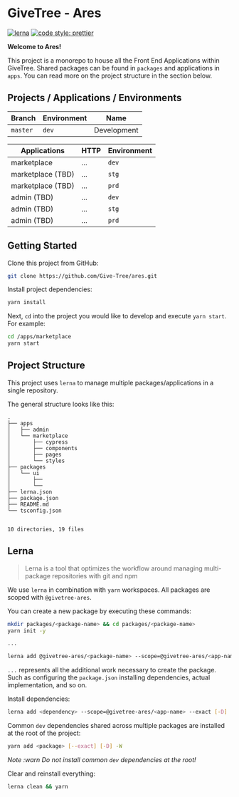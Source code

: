 # GiveTree - Ares

[![lerna](https://img.shields.io/badge/maintained%20with-lerna-cc00ff.svg)](https://lerna.js.org/)
[![code style: prettier](https://img.shields.io/badge/code_style-prettier-ff69b4.svg?style=flat-square)](https://github.com/prettier/prettier)

**Welcome to Ares!**

This project is a monorepo to house all the Front End Applications within GiveTree. Shared packages can be found in `packages` and applications in `apps`. You can read more on the project structure in the section below.

## Projects / Applications / Environments

| Branch       | Environment       | Name             |
| ------------ | ----------------- | ---------------- | 
| `master`     | `dev`             | Development      |


| Applications          | HTTP                          | Environment            |
| --------------------- | ----------------------------- | ---------------------- |
| marketplace           | ...                           | `dev`                  | 
| marketplace (TBD)     | ...                           | `stg`                  | 
| marketplace (TBD)     | ...                           | `prd`                  |
| admin (TBD)           | ...                           | `dev`                  |
| admin (TBD)           | ...                           | `stg`                  |
| admin (TBD)           | ...                           | `prd`                  |


## Getting Started

Clone this project from GitHub:

```bash
git clone https://github.com/Give-Tree/ares.git
```

Install project dependencies:

```bash
yarn install
```

Next, `cd` into the project you would like to develop and execute `yarn start`. For example:

```bash
cd /apps/marketplace
yarn start
```

## Project Structure

This project uses `lerna` to manage multiple packages/applications in a single repository.

The general structure looks like this:

```
.
├── apps
│   ├── admin 
│   └── marketplace
│       ├── cypress
│       ├── components
│       ├── pages
│       └── styles
├── packages
│   └── ui
│       ├── 
│       └── 
├── lerna.json
├── package.json
├── README.md
└── tsconfig.json


10 directories, 19 files
```

## Lerna

> Lerna is a tool that optimizes the workflow around managing multi-package repositories with git and npm

We use `lerna` in combination with `yarn` workspaces. All packages are scoped with `@givetree-ares`.

You can create a new package by executing these commands:

```bash
mkdir packages/<package-name> && cd packages/<package-name>
yarn init -y

...

lerna add @givetree-ares/<package-name> --scope=@givetree-ares/<app-name> --exact
```

`...` represents all the additional work necessary to create the package. Such as configuring the `package.json`
installing dependencies, actual implementation, and so on.

Install dependencies:

```bash
lerna add <dependency> --scope=@givetree-ares/<app-name> --exact [-D]
```

Common `dev` dependencies shared across multiple packages are installed at the root of the project:

```bash
yarn add <package> [--exact] [-D] -W
```

_Note :warn Do not install common `dev` dependencies at the root!_

Clear and reinstall everything:

```bash
lerna clean && yarn
```

